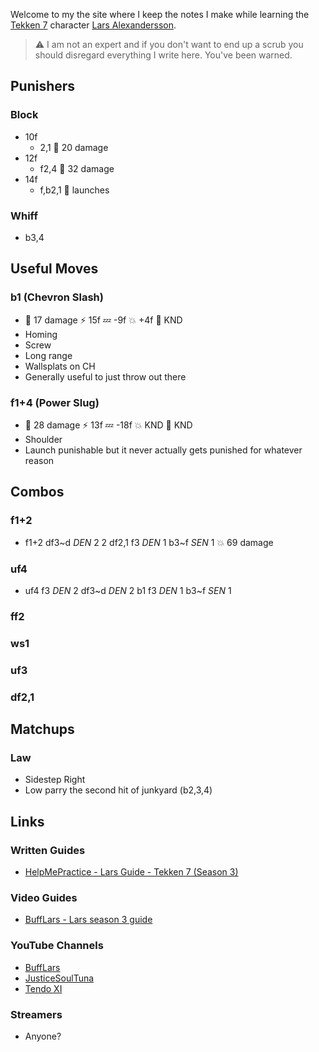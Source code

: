 Welcome to my the site where I keep the notes I make while learning the [Tekken 7](https://en.wikipedia.org/wiki/Tekken_7) character [Lars Alexandersson](https://en.wikipedia.org/wiki/Lars_Alexandersson).

> :warning: I am not an expert and if you don't want to end up a scrub you should disregard everything I write here. You've been warned.

## Punishers

### Block

- 10f
  - 2,1 :purple_heart: 20 damage
- 12f
  - f2,4 :purple_heart: 32 damage
- 14f
  - f,b2,1 :yellow_heart: launches

### Whiff

- b3,4

## Useful Moves

### b1 (Chevron Slash)

- :yellow_heart: 17 damage :zap: 15f :zzz: -9f :boom: +4f :anger: KND
- Homing
- Screw
- Long range
- Wallsplats on CH
- Generally useful to just throw out there

### f1+4 (Power Slug)

- :yellow_heart: 28 damage :zap: 13f :zzz: -18f :boom: KND :anger: KND
- Shoulder
- Launch punishable but it never actually gets punished for whatever reason

## Combos

### f1+2

- f1+2 df3\~d *DEN* 2 2 df2,1 f3 *DEN* 1 b3\~f *SEN* 1 :boom: 69 damage

### uf4

- uf4 f3 *DEN* 2 df3\~d *DEN* 2 b1 f3 *DEN* 1 b3\~f *SEN* 1

### ff2

### ws1

### uf3

### df2,1

## Matchups

### Law

- Sidestep Right
- Low parry the second hit of junkyard (b2,3,4)

## Links

### Written Guides

- [HelpMePractice - Lars Guide - Tekken 7 (Season 3)](https://docs.google.com/document/d/1OUvKXID4n4a2XuFL7qJWBLlU_3C6rBu_Cb4MxWHrP5o/edit?usp=drivesdk)

### Video Guides

- [BuffLars - Lars season 3 guide](https://www.youtube.com/watch?v=60D7B4Sk1e0)

### YouTube Channels

- [BuffLars](https://www.youtube.com/user/JFRAC601)
- [JusticeSoulTuna](https://www.youtube.com/user/TheSoulOfBasement15)
- [Tendo XI](https://www.youtube.com/user/SuperNicksonic)

### Streamers

- Anyone?
